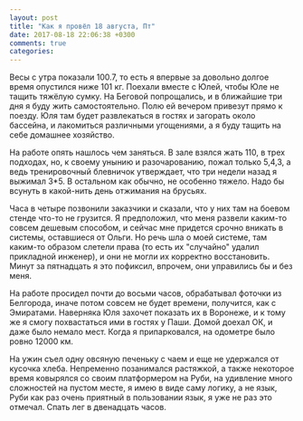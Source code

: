 ```yaml
---
layout: post
title: "Как я провёл 18 августа, Пт"
date: 2017-08-18 22:06:38 +0300
comments: true
categories: 
---
```

Весы с утра показали 100.7, то есть я впервые за довольно долгое время опустился ниже 101 кг. Поехали вместе с Юлей, чтобы Юле не тащить тяжёлую сумку. На Беговой попрощались, и в ближайшие три дня я буду жить самостоятельно. Полю ей вечером привезут прямо к поезду. Юля там будет развлекаться в гостях и загорать около бассейна, и лакомиться различными угощениями, а я буду тащить на себе домашнее хозяйство.

На работе опять нашлось чем заняться. В зале взялся жать 110, в трех подходах, но, к своему унынию и разочарованию, пожал только 5,4,3, а ведь тренировочный блевничок утверждает, что три недели назад я выжимал 3\*5. В остальном как обычно, не особенно тяжело. Надо бы всунуть в какой-нить день отжимания на брусьях.

Часа в четыре позвонили заказчики и сказали, что у них там на боевом стенде что-то не грузится. Я предположил, что меня развели каким-то совсем дешевым способом, и сейчас мне придется срочно вникать в системы, оставшиеся от Ольги. Но речь шла о моей системе, там каким-то образом слетели права (то есть их "случайно" удалил прикладной инженер), и они не могли их корректно восстановить. Минут за пятнадцать я это пофиксил, впрочем, они управились бы и без меня.

На работе просидел почти до восьми часов, обрабатывал фоточки из Белгорода, иначе потом совсем не будет времени, получится, как с Эмиратами. Наверняка Юля захочет показать их в Воронеже, и к тому же я смогу похвастаться ими в гостях у Паши. Домой доехал ОК, и даже было немало мест. Когда я припарковался, на одометре было ровно 12000 км.

На ужин съел одну овсяную печеньку с чаем и еще не удержался от кусочка хлеба. Непременно позанимался растяжкой, а также некоторое время ковырялся со своим платформером на Руби, на удивление много сложностей на пустом месте, я имею в виде саму логику, а не язык, Руби как раз очень приятный в пользовании язык, я уже не раз это отмечал. Спать лег в двенадцать часов. 


